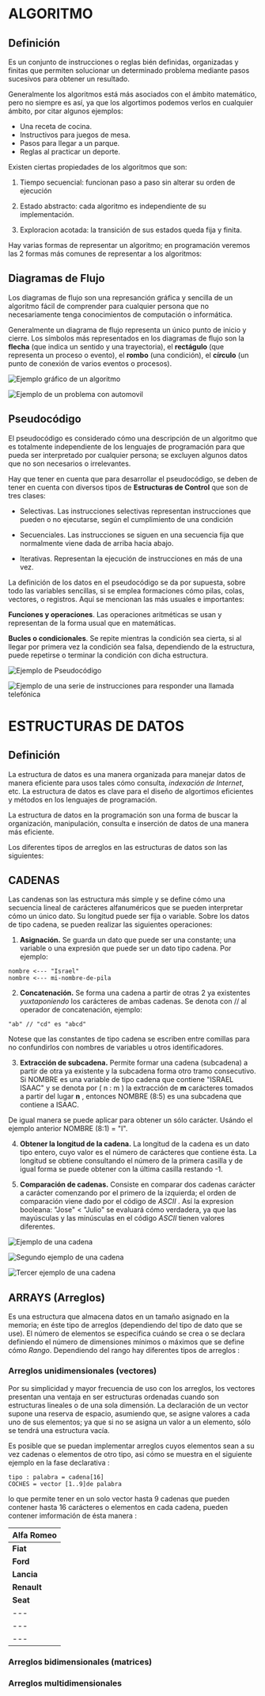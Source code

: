 # **ALGORITMO**

## **Definición**

Es un conjunto de instrucciones o reglas bién definidas, organizadas y finitas que permiten solucionar un determinado problema mediante pasos sucesivos para obtener un resultado.

Generalmente los algoritmos está más asociados con el ámbito matemático, pero no siempre es así, ya que los algortimos podemos verlos en cualquier ámbito, por citar algunos ejemplos:

+ Una receta de cocina.
+ Instructivos para juegos de mesa.
+ Pasos para llegar a un parque.
+ Reglas al practicar un deporte.

Existen ciertas propiedades de los algoritmos que son:

1. Tiempo secuencial: funcionan paso a paso sin alterar su orden de ejecución

2. Estado abstracto: cada algoritmo es independiente de su implementación.

3. Exploracion acotada: la transición de sus estados queda fija y finita.

Hay varias formas de representar un algoritmo; en programación veremos las 2 formas más comunes de representar a los algoritmos:

## **Diagramas de Flujo**

Los diagramas de flujo son una represanción gráfica y sencilla de un algoritmo fácil de comprender para cualquier persona que no necesariamente tenga conocimientos de computación o informática.

Generalmente un diagrama de flujo representa un único punto de inicio y cierre. Los símbolos más representados en los diagramas de flujo son la **flecha** (que indica un sentido y una trayectoria), el **rectágulo** (que representa un proceso o evento), el **rombo** (una condición), el **círculo** (un punto de conexión de varios eventos o procesos).

![Ejemplo gráfico de un algoritmo](Imagenes/Representacion-de-un-algortimo.png)

![Ejemplo de un problema con automovil](Imagenes/ejemplo-diagrama-de-flujo-automovil-no-enciende.png)

## **Pseudocódigo**

El pseudocódigo es considerado cómo una descripción de un algoritmo que es totalmente independiente de los lenguajes de programación para que pueda ser interpretado por cualquier persona; se excluyen algunos datos que no son necesarios o irrelevantes.

Hay que tener en cuenta que para desarrollar el pseudocódigo, se deben de tener en cuenta con diversos tipos de **Estructuras de Control** que son de tres clases:

+ Selectivas. Las instrucciones selectivas representan instrucciones que pueden o no ejecutarse, según el cumplimiento de una condición

+ Secuenciales. Las instrucciones se siguen en una secuencia fija que normalmente viene dada de arriba hacia abajo.

+ Iterativas. Representan la ejecución de instrucciones en más de una vez.

La definición de los datos en el pseudocódigo se da por supuesta, sobre todo las variables sencillas, si se emplea formaciones cómo pilas, colas, vectores, o registros. Aquí se mencionan las más usuales e importantes:

**Funciones y operaciones**. Las operaciones aritméticas se usan y representan de la forma usual que en matemáticas.

**Bucles o condicionales**. Se repite mientras la condición sea cierta, si al llegar por primera vez la condición sea falsa, dependiendo de la estructura, puede repetirse o terminar la condición con dicha estructura.

![Ejemplo de Pseudocódigo](Imagenes/estructura-de-un-pseudocodigo.jpg)

![Ejemplo de una serie de instrucciones para responder una llamada telefónica](Imagenes/ejemplo-de-pseudocodigo-contestar-llamada-telefonica.gif)

# **ESTRUCTURAS DE DATOS**

## **Definición**

La estructura de datos es una manera organizada para manejar datos de manera eficiente para usos tales cómo consulta, *indexación de Internet*, etc. La estructura de datos es clave para el diseño de algortimos eficientes y métodos en los lenguajes de programación.

La estructura de datos en la programación son una forma de buscar la organización, manipulación, consulta e inserción de datos de una manera más eficiente.

Los diferentes tipos de arreglos en las estructuras de datos son las siguientes:

## **CADENAS**

Las candenas son las estructura más simple y se define cómo una secuencia lineal de carácteres alfanuméricos que se pueden interpretar cómo un único dato. Su longitud puede ser fija o variable. Sobre los datos de tipo cadena, se pueden realizar las siguientes operaciones:

1. **Asignación.** Se guarda un dato que puede ser una constante; una variable o una expresión que puede ser un dato tipo cadena. Por ejemplo:
```Shell
nombre <--- "Israel"
nombre <--- mi-nombre-de-pila
```

2. **Concatenación.** Se forma una cadena a partir de otras 2 ya existentes *yuxtaponiendo* los carácteres de ambas cadenas. Se denota con // al operador de concatenación, ejemplo:
```Shell
"ab" // "cd" es "abcd"
```

Notese que las constantes de tipo cadena se escriben entre comillas para no confundirlos con nombres de variables u otros identificadores.


3. **Extracción de subcadena.** Permite formar una cadena (subcadena) a partir de otra ya existente y la subcadena forma otro tramo consecutivo. Si NOMBRE es una variable de tipo cadena que contiene "ISRAEL ISAAC" y se denota por ( n : m ) la extracción de **m** carácteres tomados a partir del lugar **n** , entonces NOMBRE (8:5) es una subcadena que contiene a ISAAC.

De igual manera se puede aplicar para obtener un sólo carácter. Usándo el ejemplo anterior NOMBRE (8:1) = "I".

4. **Obtener la longitud de la cadena.** La longitud de la cadena es un dato tipo entero, cuyo valor es el número de carácteres que contiene ésta. La longitud se obtiene consultando el número de la primera casilla y de igual forma se puede obtener con la última casilla restando -1.

5. **Comparación de cadenas.** Consiste en comparar dos cadenas carácter a carácter comenzando por el primero de la izquierda; el orden de comparación viene dado por el código de *ASCII* . Así la expresion booleana: "Jose" < "Julio" se evaluará cómo verdadera, ya que las mayúsculas y las minúsculas en el código *ASCII* tienen valores diferentes.

![Ejemplo de una cadena](Imagenes/ejemplo-de-cadena.jpg)

![Segundo ejemplo de una cadena](Imagenes/ejemplo-de-cadena-2.jpg)

![Tercer ejemplo de una cadena](Imagenes/ejemplo-de-cadena-3.jpg)


## **ARRAYS** (**Arreglos**)

Es una estructura que almacena datos en un tamaño asignado en la memoria; en éste tipo de arreglos (dependiendo del tipo de dato que se use). El número de elementos se especifica cuándo se crea o se declara definiendo el número de dimensiones mínimos o máximos que se define cómo *Rango*. Dependiendo del rango hay diferentes tipos de arreglos :

### **Arreglos unidimensionales (vectores)**

Por su simplicidad y mayor frecuencia de uso con los arreglos, los vectores presentan una ventaja en ser estructuras ordenadas cuando son estructuras lineales o de una sola dimensión. La declaración de un vector supone una reserva de espacio, asumiendo que, se asigne valores a cada uno de sus elementos; ya que si no se asigna un valor a un elemento, sólo se tendrá una estructura vacía.

 Es posible que se puedan implementar arreglos cuyos elementos sean a su vez cadenas o elementos de otro tipo, asi cómo se muestra en el siguiente ejemplo en la fase declarativa :
 ```Shell
tipo : palabra = cadena[16]
COCHES = vector [1..9]de palabra
```
lo que permite tener en un solo vector hasta 9 cadenas que pueden contener hasta 16 carácteres o elementos en cada cadena, pueden contener imformación de ésta manera :

|Alfa Romeo|
|----------|
|**Fiat**  |
|**Ford**  |
|**Lancia**|
|**Renault**|
|**Seat**|
| --- |
| --- |
| --- |




### **Arreglos bidimensionales (matrices)**

### **Arreglos multidimensionales**
